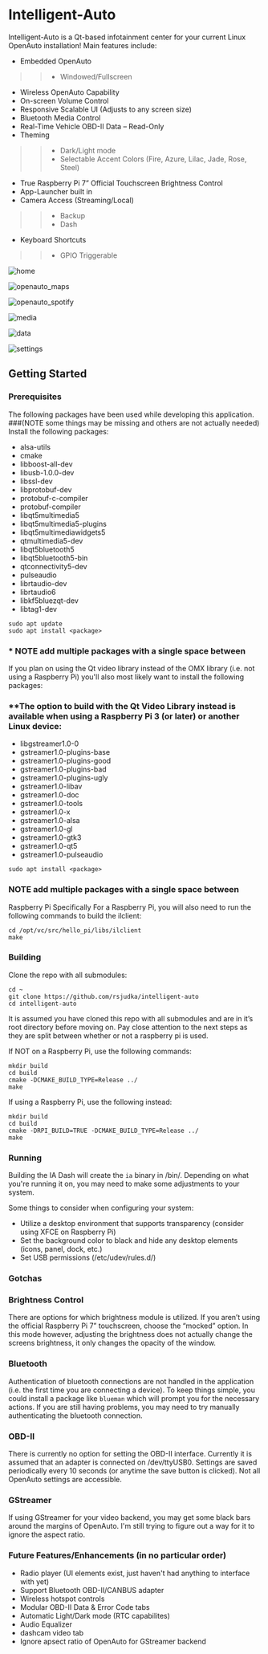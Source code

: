 # Intelligent-Auto

Intelligent-Auto is a Qt-based infotainment center for your current Linux OpenAuto installation!
Main features include:

*	Embedded OpenAuto
  >>* Windowed/Fullscreen
*	Wireless OpenAuto Capability
*	On-screen Volume Control
*	Responsive Scalable UI (Adjusts to any screen size)
*	Bluetooth Media Control
*	Real-Time Vehicle OBD-II Data – Read-Only
*	Theming 
  >>* Dark/Light mode
  >>* Selectable Accent Colors (Fire, Azure, Lilac, Jade, Rose, Steel)
*	True Raspberry Pi 7” Official Touchscreen Brightness Control
*	App-Launcher built in
*	Camera Access (Streaming/Local)
  >>*	Backup
  >>*	Dash 
*	Keyboard Shortcuts
  >>*	GPIO Triggerable


![home](https://github.com/rsjudka/intelligent-auto/blob/master/docs/imgs/home.png)

![openauto_maps](https://github.com/rsjudka/intelligent-auto/blob/master/docs/imgs/openauto_maps.png)

![openauto_spotify](https://github.com/rsjudka/intelligent-auto/blob/master/docs/imgs/openauto_spotify.png)

![media](https://github.com/rsjudka/intelligent-auto/blob/master/docs/imgs/media.png)

![data](https://github.com/rsjudka/intelligent-auto/blob/master/docs/imgs/data.png)

![settings](https://github.com/rsjudka/intelligent-auto/blob/master/docs/imgs/settings.png)

## Getting Started

### Prerequisites
The following packages have been used while developing this application.
###(NOTE some things may be missing and others are not actually needed)
Install the following packages:
*	alsa-utils
*	cmake
*	libboost-all-dev
*	libusb-1.0.0-dev
*	libssl-dev
*	libprotobuf-dev
*	protobuf-c-compiler
*	protobuf-compiler
*	libqt5multimedia5
*	libqt5multimedia5-plugins
*	libqt5multimediawidgets5
*	qtmultimedia5-dev
*	libqt5bluetooth5
*	libqt5bluetooth5-bin
*	qtconnectivity5-dev
*	pulseaudio
*	librtaudio-dev
*	librtaudio6
*	libkf5bluezqt-dev
*	libtag1-dev
```
sudo apt update
sudo apt install <package>
```
### * NOTE add multiple packages with a single space between

If you plan on using the Qt video library instead of the OMX library (i.e. not using a Raspberry Pi) you'll also most likely want to install the following packages:

### **The option to build with the Qt Video Library instead is available when using a Raspberry Pi 3 (or later) or another Linux device:

*	libgstreamer1.0-0
*	gstreamer1.0-plugins-base
*	gstreamer1.0-plugins-good
*	gstreamer1.0-plugins-bad
*	gstreamer1.0-plugins-ugly
*	gstreamer1.0-libav
*	gstreamer1.0-doc
*	gstreamer1.0-tools
*	gstreamer1.0-x
*	gstreamer1.0-alsa
*	gstreamer1.0-gl
*	gstreamer1.0-gtk3
*	gstreamer1.0-qt5
*	gstreamer1.0-pulseaudio
```
sudo apt install <package>
```
### NOTE add multiple packages with a single space between

Raspberry Pi Specifically
For a Raspberry Pi, you will also need to run the following commands to build the ilclient:
```
cd /opt/vc/src/hello_pi/libs/ilclient
make
```

### Building
Clone the repo with all submodules:
```
cd ~
git clone https://github.com/rsjudka/intelligent-auto
cd intelligent-auto
```
It is assumed you have cloned this repo with all submodules and are in it’s root directory before moving on.  Pay close attention to the next steps as they are split between whether or not a raspberry pi is used.

If NOT on a Raspberry Pi, use the following commands:
```
mkdir build
cd build
cmake -DCMAKE_BUILD_TYPE=Release ../
make
```
If using a Raspberry Pi, use the following instead:
```
mkdir build
cd build
cmake -DRPI_BUILD=TRUE -DCMAKE_BUILD_TYPE=Release ../
make
```
### Running

Building the IA Dash will create the ```ia``` binary in <build folder>/bin/.  Depending on what you're running it on, you may need to make some adjustments to your system.

Some things to consider when configuring your system:
*	Utilize a desktop environment that supports transparency (consider using XFCE on Raspberry Pi)
*	Set the background color to black and hide any desktop elements (icons, panel, dock, etc.)
*	Set USB permissions (/etc/udev/rules.d/<rules file>)

### Gotchas

### Brightness Control

There are options for which brightness module is utilized.  If you aren’t using the official Raspberry Pi 7” touchscreen, choose the “mocked” option.  In this mode however, adjusting the brightness does not actually change the screens brightness, it only changes the opacity of the window.

### Bluetooth

Authentication of bluetooth connections are not handled in the application (i.e. the first time you are connecting a device). To keep things simple, you could install a package like ```blueman``` which will prompt you for the necessary actions. If you are still having problems, you may need to try manually authenticating the bluetooth connection.

### OBD-II

There is currently no option for setting the OBD-II interface. Currently it is assumed that an adapter is connected on /dev/ttyUSB0.
Settings are saved periodically every 10 seconds (or anytime the save button is clicked).
Not all OpenAuto settings are accessible.

### GStreamer

If using GStreamer for your video backend, you may get some black bars around the margins of OpenAuto. I'm still trying to figure out a way for it to ignore the aspect ratio.


### Future Features/Enhancements (in no particular order)

*	Radio player (UI elements exist, just haven't had anything to interface with yet)
*	Support Bluetooth OBD-II/CANBUS adapter
*	Wireless hotspot controls
*	Modular OBD-II Data & Error Code tabs
*	Automatic Light/Dark mode (RTC capabilites)
*	Audio Equalizer
*	dashcam video tab
*	Ignore apsect ratio of OpenAuto for GStreamer backend

